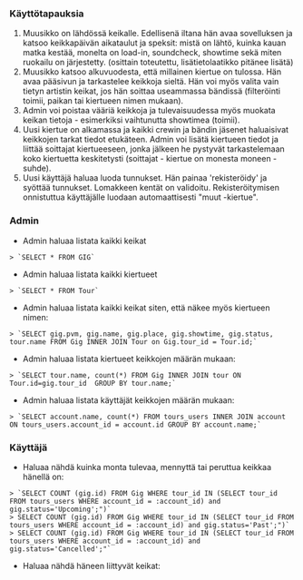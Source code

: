 
### Käyttötapauksia

1. Muusikko on lähdössä keikalle. Edellisenä iltana hän avaa sovelluksen ja katsoo keikkapäivän aikataulut ja speksit: mistä on lähtö, kuinka kauan matka kestää, monelta on load-in, soundcheck, showtime sekä miten ruokailu on järjestetty. (osittain toteutettu, lisätietolaatikko pitänee lisätä)
2. Muusikko katsoo alkuvuodesta, että millainen kiertue on tulossa. Hän avaa pääsivun ja tarkastelee keikkoja sieltä. Hän voi myös valita vain tietyn artistin keikat, jos hän soittaa useammassa bändissä (filteröinti toimii, paikan tai kiertueen nimen mukaan). 
3. Admin voi poistaa vääriä keikkoja ja tulevaisuudessa myös muokata keikan tietoja - esimerkiksi vaihtunutta showtimea (toimii). 
4. Uusi kiertue on alkamassa ja kaikki crewin ja bändin jäsenet haluaisivat keikkojen tarkat tiedot etukäteen. Admin voi lisätä kiertueen tiedot ja liittää soittajat kiertueeseen, jonka jälkeen he pystyvät tarkastelemaan koko kiertuetta keskitetysti (soittajat - kiertue on monesta moneen -suhde).
5. Uusi käyttäjä haluaa luoda tunnukset. Hän painaa 'rekisteröidy' ja syöttää tunnukset. Lomakkeen kentät on validoitu. Rekisteröitymisen onnistuttua käyttäjälle luodaan automaattisesti "muut -kiertue". 





### Admin
- Admin haluaa listata kaikki keikat 

```
> `SELECT * FROM GIG`
```


- Admin haluaa listata kaikki kiertueet

```
> `SELECT * FROM Tour`
```

- Admin haluaa listata kaikki keikat siten, että näkee myös kiertueen nimen: 

```
> `SELECT gig.pvm, gig.name, gig.place, gig.showtime, gig.status, tour.name FROM Gig INNER JOIN Tour on Gig.tour_id = Tour.id;`
```

- Admin haluaa listata kiertueet keikkojen määrän mukaan: 

```
> `SELECT tour.name, count(*) FROM Gig INNER JOIN tour ON Tour.id=gig.tour_id  GROUP BY tour.name;`
```

- Admin haluaa listata käyttäjät keikkojen määrän mukaan: 


```
> `SELECT account.name, count(*) FROM tours_users INNER JOIN account ON tours_users.account_id = account.id GROUP BY account.name;`
```



### Käyttäjä 
- Haluaa nähdä kuinka monta tulevaa, mennyttä tai peruttua keikkaa hänellä on: 


```
> `SELECT COUNT (gig.id) FROM Gig WHERE tour_id IN (SELECT tour_id FROM tours_users WHERE account_id = :account_id) and gig.status='Upcoming';")`
> SELECT COUNT (gig.id) FROM Gig WHERE tour_id IN (SELECT tour_id FROM tours_users WHERE account_id = :account_id) and gig.status='Past';")`
> SELECT COUNT (gig.id) FROM Gig WHERE tour_id IN (SELECT tour_id FROM tours_users WHERE account_id = :account_id) and gig.status='Cancelled';"`
```


- Haluaa nähdä häneen liittyvät keikat: 